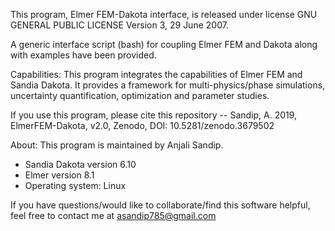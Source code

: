 This program, Elmer FEM-Dakota interface, is released under license GNU GENERAL
PUBLIC LICENSE Version 3, 29 June 2007.

A generic interface script (bash) for coupling Elmer FEM and Dakota along 
with examples have been provided.

Capabilities:
This program integrates the capabilities of Elmer FEM and Sandia Dakota. 
It provides a framework for multi-physics/phase simulations, 
uncertainty quantification, optimization and parameter studies.

If you use this program, please cite this repository -- Sandip, A. 2019, ElmerFEM-Dakota, v2.0, Zenodo,  DOI: 10.5281/zenodo.3679502 


About:
This program is maintained by Anjali Sandip.

 - Sandia Dakota version 6.10
 - Elmer version 8.1
 - Operating system: Linux

If you have questions/would like to collaborate/find this software helpful, 
feel free to contact me at asandip785@gmail.com








